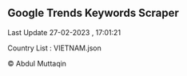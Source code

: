 

## Google Trends Keywords Scraper 
 
Last Update 27-02-2023 , 17:01:21

Country List :
VIETNAM.json



© Abdul Muttaqin 
